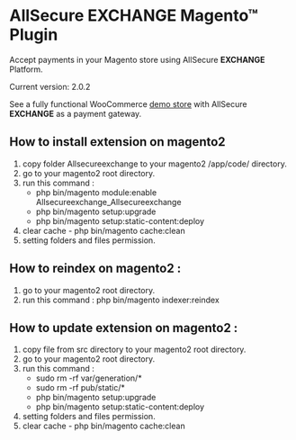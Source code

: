 # AllSecure EXCHANGE Magento™ Plugin

Accept payments in your Magento store using AllSecure **EXCHANGE** Platform.

Current version: 2.0.2

See a fully functional WooCommerce <a href="http://demo.allsecure.xyz/cart/exchange/mage" target="_new">demo store</a> with AllSecure **EXCHANGE** as a payment gateway.

## How to install extension on magento2

1. copy folder Allsecureexchange to your magento2 /app/code/ directory.
2. go to your magento2 root directory.
3. run this command :
   - php bin/magento module:enable Allsecureexchange_Allsecureexchange
   - php bin/magento setup:upgrade
   - php bin/magento setup:static-content:deploy
4. clear cache - php bin/magento cache:clean
5. setting folders and files permission.

## How to reindex on magento2 :
1. go to your magento2 root directory.
2. run this command : php bin/magento indexer:reindex

## How to update extension on magento2 :
1. copy file from src directory to your magento2 root directory.
2. go to your magento2 root directory.
3. run this command :
   - sudo rm -rf var/generation/*
   - sudo rm -rf pub/static/*
   - php bin/magento setup:upgrade
   - php bin/magento setup:static-content:deploy
4. setting folders and files permission.
5. clear cache - php bin/magento cache:clean

